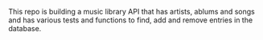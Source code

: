 This repo is building a music library API that has artists, ablums and songs and has various tests and functions to find, add and remove entries in the database.